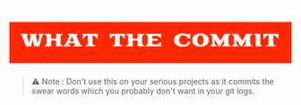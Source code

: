 <p align="center">
<img src="assets/logo.svg" alt="Logo" />
</p>


<p align="center">

</p>


> ⚠️ Note : Don't use this on your serious projects as it commits the swear words which you probably don't want in your git logs.